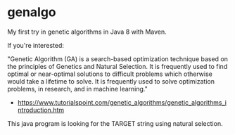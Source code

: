 # genalgo
My first try in genetic algorithms in Java 8 with Maven.

If you're interested:

"Genetic Algorithm (GA) is a search-based optimization technique based on the principles of
Genetics and Natural Selection. It is frequently used to find optimal or near-optimal solutions
to difficult problems which otherwise would take a lifetime to solve. It is frequently used to solve
optimization problems, in research, and in machine learning."
- https://www.tutorialspoint.com/genetic_algorithms/genetic_algorithms_introduction.htm


This java program is looking for the TARGET string using natural selection.

